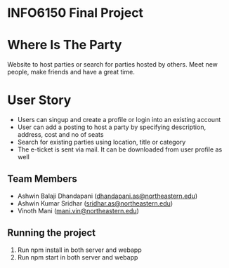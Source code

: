 # INFO6150 Final Project

# Where Is The Party
Website to host parties or search for parties hosted by others. Meet new people, make friends and have a great time. 

# User Story
- Users can singup and create a profile or login into an existing account
- User can add a posting to host a party by specifying description, address, cost and no of seats
- Search for existing parties using location, title or category
- The e-ticket is sent via mail. It can be downloaded from user profile as well

## Team Members
- Ashwin Balaji Dhandapani (dhandapani.as@northeastern.edu)
- Ashwin Kumar Sridhar (sridhar.as@northeastern.edu)
- Vinoth Mani (mani.vin@northeastern.edu)

## Running the project

1. Run npm install in both server and webapp
2. Run npm start in both server and webapp

